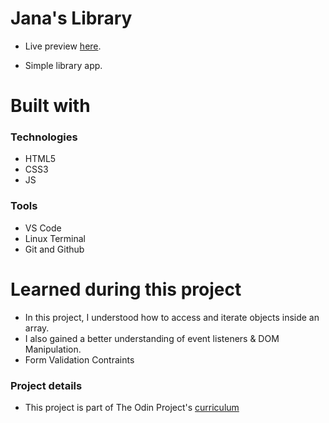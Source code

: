 <h1> Jana's Library </h1>

- Live preview [here](https://janaiscoding.github.io/library/).


- Simple library app.</br> 

<h1> Built with </h1>

<h3> Technologies </h3>

- HTML5
- CSS3 
- JS

<h3> Tools </h3>

- VS Code 
- Linux Terminal
- Git and Github

<h1>Learned during this project</h1>

- In this project, I understood how to access and iterate objects inside an array. </br>
- I also gained a better understanding of event listeners & DOM Manipulation. </br>
- Form Validation Contraints 


<h3> Project details </h3>

- This project is part of The Odin Project's [curriculum](https://www.theodinproject.com/lessons/node-path-javascript-library) 

